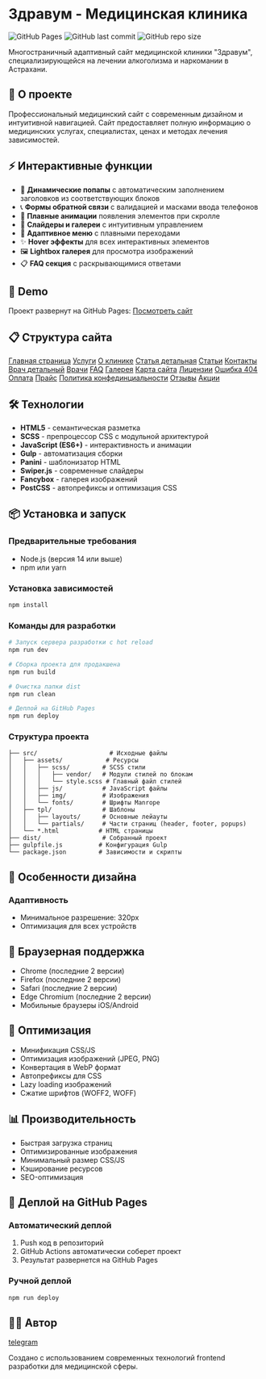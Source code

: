 # Здравум - Медицинская клиника

![GitHub Pages](https://github.com/InnaGlebova/zdravum/actions/workflows/deploy.yml/badge.svg)
![GitHub last commit](https://img.shields.io/github/last-commit/InnaGlebova/zdravum)
![GitHub repo size](https://img.shields.io/github/repo-size/InnaGlebova/zdravum)

Многостраничный адаптивный сайт медицинской клиники "Здравум", специализирующейся на лечении алкоголизма и наркомании в Астрахани.

## 🏥 О проекте

Профессиональный медицинский сайт с современным дизайном и интуитивной навигацией. Сайт предоставляет полную информацию о медицинских услугах, специалистах, ценах и методах лечения зависимостей.

## ⚡ Интерактивные функции

- 🎯 **Динамические попапы** с автоматическим заполнением заголовков из соответствующих блоков
- 📞 **Формы обратной связи** с валидацией и масками ввода телефонов
- 🎨 **Плавные анимации** появления элементов при скролле
- 🔄 **Слайдеры и галереи** с интуитивным управлением
- 📱 **Адаптивное меню** с плавными переходами
- ✨ **Hover эффекты** для всех интерактивных элементов
- 🖼️ **Lightbox галерея** для просмотра изображений
- 📋 **FAQ секция** с раскрывающимися ответами

## 🚀 Demo

Проект развернут на GitHub Pages: [Посмотреть сайт](https://innaglebova.github.io/zdravum/)


## 📋 Структура сайта

[Главная страница](https://innaglebova.github.io/zdravum/index.html)
[Услуги](https://innaglebova.github.io/zdravum/service.html)
[О клинике](https://innaglebova.github.io/zdravum/about.html)
[Статья детальная](https://innaglebova.github.io/zdravum/article.html)
[Статьи](https://innaglebova.github.io/zdravum/articles.html)
[Контакты](https://innaglebova.github.io/zdravum/contacts.html)
[Врач детальный](https://innaglebova.github.io/zdravum/doctor.html)
[Врачи](https://innaglebova.github.io/zdravum/doctors.html)
[FAQ](https://innaglebova.github.io/zdravum/faq.html)
[Галерея](https://innaglebova.github.io/zdravum/gallery.html)
[Карта сайта](https://innaglebova.github.io/zdravum/karta-sayta.html)
[Лицензии](https://innaglebova.github.io/zdravum/licences.html)
[Ошибка 404](https://innaglebova.github.io/zdravum/notfound.html)
[Оплата](https://innaglebova.github.io/zdravum/pay.html)
[Прайс](https://innaglebova.github.io/zdravum/price.html)
[Политика конфединциальности](https://innaglebova.github.io/zdravum/privacy.html)
[Отзывы](https://innaglebova.github.io/zdravum/reviews.html)
[Акции](https://innaglebova.github.io/zdravum/stocks.html)

## 🛠 Технологии

- **HTML5** - семантическая разметка
- **SCSS** - препроцессор CSS с модульной архитектурой
- **JavaScript (ES6+)** - интерактивность и анимации
- **Gulp** - автоматизация сборки
- **Panini** - шаблонизатор HTML
- **Swiper.js** - современные слайдеры
- **Fancybox** - галерея изображений
- **PostCSS** - автопрефиксы и оптимизация CSS

## 📦 Установка и запуск

### Предварительные требования

- Node.js (версия 14 или выше)
- npm или yarn

### Установка зависимостей

```bash
npm install
```

### Команды для разработки

```bash
# Запуск сервера разработки с hot reload
npm run dev

# Сборка проекта для продакшена
npm run build

# Очистка папки dist
npm run clean

# Деплой на GitHub Pages
npm run deploy
```

### Структура проекта

```
├── src/                    # Исходные файлы
│   ├── assets/            # Ресурсы
│   │   ├── scss/         # SCSS стили
│   │   │   ├── vendor/   # Модули стилей по блокам
│   │   │   └── style.scss # Главный файл стилей
│   │   ├── js/           # JavaScript файлы
│   │   ├── img/          # Изображения
│   │   └── fonts/        # Шрифты Manrope
│   ├── tpl/              # Шаблоны
│   │   ├── layouts/      # Основные лейауты
│   │   └── partials/     # Части страниц (header, footer, popups)
│   └── *.html           # HTML страницы
├── dist/                 # Собранный проект
├── gulpfile.js          # Конфигурация Gulp
└── package.json         # Зависимости и скрипты
```

## 🎨 Особенности дизайна

### Адаптивность
- Минимальное разрешение: 320px
- Оптимизация для всех устройств


## 📱 Браузерная поддержка

- Chrome (последние 2 версии)
- Firefox (последние 2 версии)
- Safari (последние 2 версии)
- Edge Chromium (последние 2 версии)
- Мобильные браузеры iOS/Android

## 🔧 Оптимизация

- Минификация CSS/JS
- Оптимизация изображений (JPEG, PNG)
- Конвертация в WebP формат
- Автопрефиксы для CSS
- Lazy loading изображений
- Сжатие шрифтов (WOFF2, WOFF)

## 📊 Производительность

- Быстрая загрузка страниц
- Оптимизированные изображения
- Минимальный размер CSS/JS
- Кэширование ресурсов
- SEO-оптимизация



## 🚀 Деплой на GitHub Pages

### Автоматический деплой

1. Push код в репозиторий
2. GitHub Actions автоматически соберет проект
3. Результат развернется на GitHub Pages

### Ручной деплой

```bash
npm run deploy
```

## 👨‍💻 Автор

[telegram](https://t.me/innasaur)

Создано с использованием современных технологий frontend разработки для медицинской сферы.

